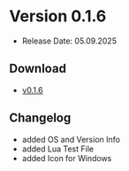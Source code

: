# Version 0.1.6
- Release Date: 05.09.2025

## Download
- [v0.1.6](https://github.com/ShadowDara/LuaAPI-Rust/releases/tag/v0.1.6)

## Changelog
- added OS and Version Info
- added Lua Test File
- added Icon for Windows
